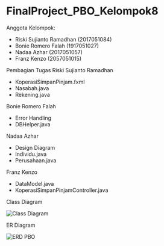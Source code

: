 # FinalProject_PBO_Kelompok8
Anggota Kelompok:
* Riski Sujianto Ramadhan (2017051084)
* Bonie Romero Falah      (1917051027)
* Nadaa Azhar             (2017051057)
* Franz Kenzo             (2057051015)

Pembagian Tugas
Riski Sujianto Ramadhan
- KoperasiSimpanPinjam.fxml
- Nasabah.java
- Rekening.java

Bonie Romero Falah
- Error Handling
- DBHelper.java

Nadaa Azhar
- Design Diagram
- Individu.java
- Perusahaan.java

Franz Kenzo
- DataModel.java
- KoperasiSimpanPinjamController.java

Class Diagram

![Class Diagram](https://user-images.githubusercontent.com/78955667/147523538-bbd75640-a139-4adc-8320-76dab2750496.jpeg)


ER Diagram

![ERD PBO](https://user-images.githubusercontent.com/78955667/147523560-28396048-028c-433d-8fe0-0d39cc9a3363.png)
